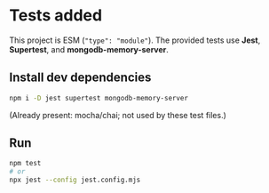 # Tests added

This project is ESM (`"type": "module"`). The provided tests use **Jest**, **Supertest**, and **mongodb-memory-server**.

## Install dev dependencies
```bash
npm i -D jest supertest mongodb-memory-server
```

(Already present: mocha/chai; not used by these test files.)

## Run
```bash
npm test
# or
npx jest --config jest.config.mjs
```

